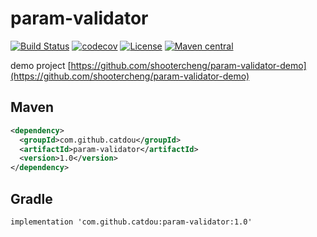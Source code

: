 # param-validator

[![Build Status](https://github.com/CatDou/param-validator/workflows/Java%20CI%20with%20Maven/badge.svg)](https://github.com/CatDou/param-validator/actions/workflows/maven.yml)
[![codecov](https://codecov.io/gh/CatDou/param-validator/branch/main/graph/badge.svg)](https://codecov.io/gh/CatDou/param-validator)
[![License](https://img.shields.io/badge/license-Apache%202-4EB1BA.svg)](https://www.apache.org/licenses/LICENSE-2.0.html)
[![Maven central](https://maven-badges.herokuapp.com/maven-central/com.github.catdou/param-validator/badge.svg)](https://maven-badges.herokuapp.com/maven-central/com.github.catdou/param-validator)

demo project
[https://github.com/shootercheng/param-validator-demo](https://github.com/shootercheng/param-validator-demo)

## Maven
```xml
<dependency>
  <groupId>com.github.catdou</groupId>
  <artifactId>param-validator</artifactId>
  <version>1.0</version>
</dependency>
```

## Gradle
```
implementation 'com.github.catdou:param-validator:1.0'
```